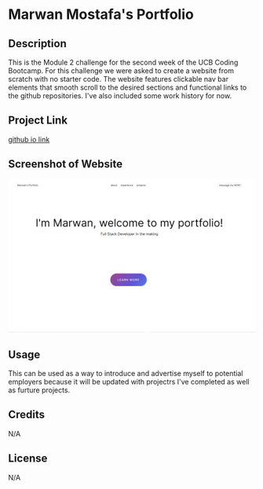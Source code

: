 # Marwan Mostafa's Portfolio

## Description

This is the Module 2 challenge for the second week of the UCB Coding Bootcamp. For this challenge we were asked to create a website from scratch with no starter code. The website features clickable nav bar elements that smooth scroll to the desired sections and functional links to the github repositories. I've also included some work history for now.

## Project Link

[github io link](https://marwanfmostafa.github.io/Portfolio/)

## Screenshot of Website

![Alt text](./assets/images/fullsizeSS.PNG)

## Usage

This can be used as a way to introduce and advertise myself to potential employers because it will be updated with projectrs I've completed as well as furture projects.

## Credits

N/A

## License

N/A
